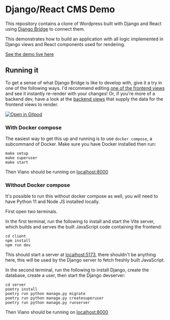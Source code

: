 # Django/React CMS Demo

This repository contains a clone of Wordpress built with Django and React using [Django Bridge](https://django-bridge.org) to connect them.

This demonstrates how to build an application with all logic implemented in Django views and React components used for rendering.

[See the demo live here](https://demo.django-render.org)

## Running it

To get a sense of what Django Bridge is like to develop with, give it a try in one of the following ways.
I'd recommend editing [one of the frontend views](https://github.com/django-bridge/django-react-cms/blob/main/client/src/views/Home/HomeView.tsx) and see it instantly re-render with your changes!
Or, if you're more of a backend dev, have a look at the [backend views](https://github.com/django-bridge/django-react-cms/blob/main/server/viano/posts/views.py) that supply the data for the frontend views to render.

[![Open in Gitpod](https://gitpod.io/button/open-in-gitpod.svg)](https://gitpod.io/#https://github.com/django-bridge/django-react-cms)

### With Docker compose

The easiest way to get this up and running is to use `docker compose`, a subcommand of Docker. Make sure you have Docker installed then run:

```
make setup
make superuser
make start
```

Then Viano should be running on [localhost:8000](http://localhost:8000)

### Without Docker compose

It's possible to run this without docker compose as well, you will need to have Python 11 and Node JS installed locally.

First open two terminals.

In the first terminal, run the following to install and start the Vite server, which builds and serves the built JavaScript code containing the frontend:

```
cd client
npm install
npm run dev
```

This should start a server at [localhost:5173](http://localhost:5173), there shouldn't be anything here, this will be used by the Django server to fetch freshly built JavaScript.

In the second terminal, run the following to install Django, create the database, create a user, then start the Django devserver:

```
cd server
poetry install
poetry run python manage.py migrate
poetry run python manage.py createsuperuser
poetry run python manage.py runserver
```

Then Viano should be running on [localhost:8000](http://localhost:8000)
